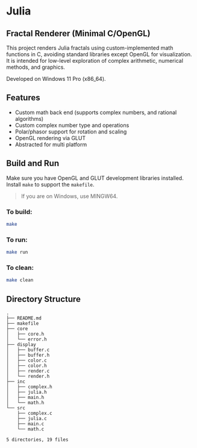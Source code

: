 # Julia

## Fractal Renderer (Minimal C/OpenGL)

This project renders Julia fractals using custom-implemented math functions in C, avoiding standard libraries except OpenGL for visualization. It is intended for low-level exploration of complex arithmetic, numerical methods, and graphics.

Developed on Windows 11 Pro (x86_64).

## Features

- Custom math back end (supports complex numbers, and rational algorithms)
- Custom complex number type and operations
- Polar/phasor support for rotation and scaling
- OpenGL rendering via GLUT
- Abstracted for multi platform

## Build and Run

Make sure you have OpenGL and GLUT development libraries installed. Install `make` to support the `makefile`.

> If you are on Windows, use MINGW64.

### To build:

```bash
make
```

### To run:

```bash
make run
```

### To clean:

```bash
make clean
```

## Directory Structure

```.
.
├── README.md
├── makefile
├── core
│   ├── core.h
│   └── error.h
├── display
│   ├── buffer.c
│   ├── buffer.h
│   ├── color.c
│   ├── color.h
│   ├── render.c
│   └── render.h
├── inc
│   ├── complex.h
│   ├── julia.h
│   ├── main.h
│   └── math.h
└── src
    ├── complex.c
    ├── julia.c
    ├── main.c
    └── math.c

5 directories, 19 files

```
